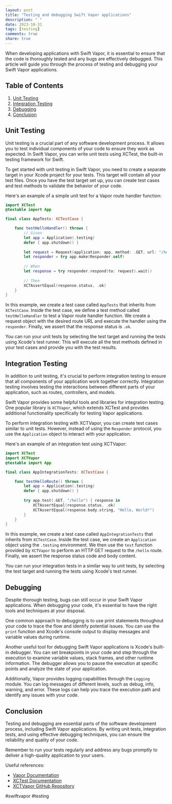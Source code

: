 ```yaml
---
layout: post
title: "Testing and debugging Swift Vapor applications"
description: " "
date: 2023-10-31
tags: [testing]
comments: true
share: true
---
```


When developing applications with Swift Vapor, it is essential to ensure that the code is thoroughly tested and any bugs are effectively debugged. This article will guide you through the process of testing and debugging your Swift Vapor applications.

## Table of Contents

1. [Unit Testing](#unit-testing)
2. [Integration Testing](#integration-testing)
3. [Debugging](#debugging)
4. [Conclusion](#conclusion)

## Unit Testing<a name="unit-testing"></a>

Unit testing is a crucial part of any software development process. It allows you to test individual components of your code to ensure they work as expected. In Swift Vapor, you can write unit tests using XCTest, the built-in testing framework for Swift.

To get started with unit testing in Swift Vapor, you need to create a separate target in your Xcode project for your tests. This target will contain all your test files. Once you have the test target set up, you can create test cases and test methods to validate the behavior of your code.

Here's an example of a simple unit test for a Vapor route handler function:

```swift
import XCTest
@testable import App

final class AppTests: XCTestCase {

    func testHelloHandler() throws {
        // Given
        let app = Application(.testing)
        defer { app.shutdown() }
        
        let request = Request(application: app, method: .GET, url: "/hello")
        let responder = try app.make(Responder.self)
        
        // When
        let response = try responder.respond(to: request).wait()
        
        // Then
        XCTAssertEqual(response.status, .ok)
    }
}
```

In this example, we create a test case called `AppTests` that inherits from `XCTestCase`. Inside the test case, we define a test method called `testHelloHandler` to test a Vapor route handler function. We create a request object with the desired route URL and execute the handler using the `responder`. Finally, we assert that the response status is `.ok`.

You can run your unit tests by selecting the test target and running the tests using Xcode's test runner. This will execute all the test methods defined in your test cases and provide you with the test results.

## Integration Testing<a name="integration-testing"></a>

In addition to unit testing, it's crucial to perform integration testing to ensure that all components of your application work together correctly. Integration testing involves testing the interactions between different parts of your application, such as routes, controllers, and models.

Swift Vapor provides some helpful tools and libraries for integration testing. One popular library is `XCTVapor`, which extends XCTest and provides additional functionality specifically for testing Vapor applications.

To perform integration testing with XCTVapor, you can create test cases similar to unit tests. However, instead of using the `Responder` protocol, you use the `Application` object to interact with your application.

Here's an example of an integration test using XCTVapor:

```swift
import XCTest
import XCTVapor
@testable import App

final class AppIntegrationTests: XCTestCase {

    func testHelloRoute() throws {
        let app = Application(.testing)
        defer { app.shutdown() }
        
        try app.test(.GET, "/hello") { response in
            XCTAssertEqual(response.status, .ok)
            XCTAssertEqual(response.body.string, "Hello, World!")
        }
    }
}
```

In this example, we create a test case called `AppIntegrationTests` that inherits from `XCTestCase`. Inside the test case, we create an `Application` object using the `.testing` environment. We then use the `test` function provided by `XCTVapor` to perform an HTTP GET request to the `/hello` route. Finally, we assert the response status code and body content.

You can run your integration tests in a similar way to unit tests, by selecting the test target and running the tests using Xcode's test runner.

## Debugging<a name="debugging"></a>

Despite thorough testing, bugs can still occur in your Swift Vapor applications. When debugging your code, it's essential to have the right tools and techniques at your disposal.

One common approach to debugging is to use print statements throughout your code to trace the flow and identify potential issues. You can use the `print` function and Xcode's console output to display messages and variable values during runtime.

Another useful tool for debugging Swift Vapor applications is Xcode's built-in debugger. You can set breakpoints in your code and step through the execution to examine variable values, stack frames, and other runtime information. The debugger allows you to pause the execution at specific points and analyze the state of your application.

Additionally, Vapor provides logging capabilities through the `Logging` module. You can log messages of different levels, such as debug, info, warning, and error. These logs can help you trace the execution path and identify any issues with your code.

## Conclusion<a name="conclusion"></a>

Testing and debugging are essential parts of the software development process, including Swift Vapor applications. By writing unit tests, integration tests, and using effective debugging techniques, you can ensure the reliability and quality of your code.

Remember to run your tests regularly and address any bugs promptly to deliver a high-quality application to your users.

Useful references:
- [Vapor Documentation](https://docs.vapor.codes)
- [XCTest Documentation](https://developer.apple.com/documentation/xctest)
- [XCTVapor GitHub Repository](https://github.com/vapor-community/xctvapor)

#swiftvapor #testing